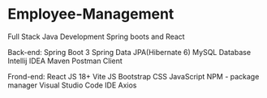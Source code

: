 # Employee-Management
 Full Stack Java Development Spring boots and React 

Back-end:
Spring Boot 3
Spring Data JPA(Hibernate 6)
MySQL Database
Intellij IDEA
Maven
Postman Client

Frond-end:
React JS 18+
Vite JS
Bootstrap CSS
JavaScript
NPM - package manager
Visual Studio Code IDE
Axios

